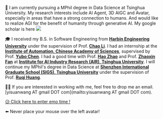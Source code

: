 👋 I am currently pursuing a MPhil degree in Data Science at Tsinghua University. 
My research interests include AI Agent, 3D AIGC and Avatar, especially in areas that have a strong connection to humans. 
And would like to realize AGI for the benefit of humanity through generative AI.
My google scholar is here <a href='https://scholar.google.com/citations?user=uVMnzPMAAAAJ'><img src="https://img.shields.io/endpoint?logo=Google%20Scholar&url=https%3A%2F%2Fcdn.jsdelivr.net%2Fgh%2Fyisuanwang%2Fyisuanwang.github.io@google-scholar-stats%2Fgs_data_shieldsio.json&labelColor=f6f6f6&color=9cf&style=flat&label=citations"></a>

🎓 I received my B.S. in Software Engineering from **[Harbin Engineering University](https://english.hrbeu.edu.cn/)** under the supervision of Prof. **[Chao Li](https://www.scopus.com/authid/detail.uri?authorId=57948624400)**.
I had an internship at the **[Institute of Automation, Chinese Academy of Sciences](http://english.ia.cas.cn/)**, supervised by Prof. **[Yubo Chen](https://scholar.google.com/citations?hl=en&user=9z7GPxIAAAAJ)**.
I had a good time with Prof. **[Hao Zhao](https://scholar.google.com/citations?hl=en&user=ygQznUQAAAAJ)** and Prof. **[Zhaoxin Fan](https://scholar.google.com/citations?user=JHvyYDQAAAAJ)** at **[Institute for AI Industry Research (AIR), Tsinghua University](https://air.tsinghua.edu.cn/en/)**.
I will continue my MPhil's degree in Data Science at **[ Shenzhen International Graduate School (SIGS), Tsinghua University](https://www.sigs.tsinghua.edu.cn/en/)** under the supervision of Prof. **[Ruqi Huang](https://scholar.google.com/citations?user=cgRY63gAAAAJ&hl=en&oi=ao)**. 


🙋‍♂️ If you are interested in working with me, feel free to drop me an email. [yisuanwang AT gmail DOT com](mailto:yisuanwang AT gmail DOT com). 

[😥 Click here to enter emo time !](https://yisuanwang.github.io/emo)

⬅️ Never place your mouse over the left avatar!